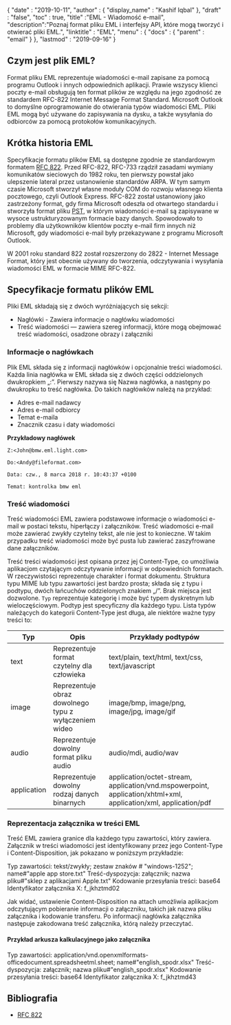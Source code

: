 {
  "date" : "2019-10-11",
  "author" : {
    "display_name" : "Kashif Iqbal"
},
  "draft" : "false",
  "toc" : true,
  "title" :"EML - Wiadomość e-mail",
  "description":"Poznaj format pliku EML i interfejsy API, które mogą tworzyć i otwierać pliki EML.",
  "linktitle" : "EML",
  "menu" : {
    "docs" : {
      "parent" : "email"
}
},
  "lastmod" : "2019-09-16"
}

## Czym jest plik EML?

Format pliku EML reprezentuje wiadomości e-mail zapisane za pomocą programu Outlook i innych odpowiednich aplikacji. Prawie wszyscy klienci poczty e-mail obsługują ten format plików ze względu na jego zgodność ze standardem RFC-822 Internet Message Format Standard. Microsoft Outlook to domyślne oprogramowanie do otwierania typów wiadomości EML. Pliki EML mogą być używane do zapisywania na dysku, a także wysyłania do odbiorców za pomocą protokołów komunikacyjnych.

## Krótka historia EML

Specyfikacje formatu plików EML są dostępne zgodnie ze standardowym formatem [RFC 822](https://www.ietf.org/rfc/rfc0822.txt). Przed RFC-822, RFC-733 rządził zasadami wymiany komunikatów sieciowych do 1982 roku, ten pierwszy powstał jako ulepszenie lateral przez ustanowienie standardów ARPA. W tym samym czasie Microsoft stworzył własne moduły COM do rozwoju własnego klienta pocztowego, czyli Outlook Express. RFC-822 został ustanowiony jako zastrzeżony format, gdy firma Microsoft odeszła od otwartego standardu i stworzyła format pliku [PST](/pl/email/pst/), w którym wiadomości e-mail są zapisywane w wysoce ustrukturyzowanym formacie bazy danych. Spowodowało to problemy dla użytkowników klientów poczty e-mail firm innych niż Microsoft, gdy wiadomości e-mail były przekazywane z programu Microsoft Outlook.

W 2001 roku standard 822 został rozszerzony do 2822 - Internet Message Format, który jest obecnie używany do tworzenia, odczytywania i wysyłania wiadomości EML w formacie MIME RFC-822.

## Specyfikacje formatu plików EML

Pliki EML składają się z dwóch wyróżniających się sekcji:

* Nagłówki - Zawiera informacje o nagłówku wiadomości
* Treść wiadomości — zawiera szereg informacji, które mogą obejmować treść wiadomości, osadzone obrazy i załączniki

### Informacje o nagłówkach ###

Plik EML składa się z informacji nagłówków i opcjonalnie treści wiadomości. Każda linia nagłówka w EML składa się z dwóch części oddzielonych dwukropkiem „:”. Pierwszy nazywa się Nazwa nagłówka, a następny po dwukropku to treść nagłówka. Do takich nagłówków należą na przykład:

* Adres e-mail nadawcy
* Adres e-mail odbiorcy
* Temat e-maila
* Znacznik czasu i daty wiadomości

**Przykładowy nagłówek**

```
Z:<John@bmw.eml.light.com>

Do:<Andy@fileformat.com>

Data: czw., 8 marca 2018 r. 10:43:37 +0100

Temat: kontrolka bmw eml
```

### Treść wiadomości ###

Treść wiadomości EML zawiera podstawowe informacje o wiadomości e-mail w postaci tekstu, hiperłączy i załączników. Treść wiadomości e-mail może zawierać zwykły czytelny tekst, ale nie jest to konieczne. W takim przypadku treść wiadomości może być pusta lub zawierać zaszyfrowane dane załączników.

Treść treści wiadomości jest opisana przez jej Content-Type, co umożliwia aplikacjom czytającym odczytywanie informacji w odpowiednich formatach. W rzeczywistości reprezentuje charakter i format dokumentu. Struktura typu MIME lub typu zawartości jest bardzo prosta; składa się z typu i podtypu, dwóch łańcuchów oddzielonych znakiem „/”. Brak miejsca jest dozwolone. `Typ` reprezentuje kategorię i może być typem dyskretnym lub wieloczęściowym. Podtyp jest specyficzny dla każdego typu. Lista typów należących do kategorii Content-Type jest długa, ale niektóre ważne typy treści to:


|**Typ**|**Opis**|**Przykłady podtypów**
---|---|---|
|text|Reprezentuje format czytelny dla człowieka|text/plain, text/html, text/css, text/javascript
|image|Reprezentuje obraz dowolnego typu z wyłączeniem wideo|image/bmp, image/png, image/jpg, image/gif
|audio|Reprezentuje dowolny format pliku audio|audio/mdi, audio/wav
|application|Reprezentuje dowolny rodzaj danych binarnych|application/octet-stream, application/vnd.mspowerpoint, application/xhtml+xml, application/xml, application/pdf

### Reprezentacja załącznika w treści EML ###

Treść EML zawiera granice dla każdego typu zawartości, który zawiera. Załącznik w treści wiadomości jest identyfikowany przez jego Content-Type i Content-Disposition, jak pokazano w poniższym przykładzie:

Typ zawartości: tekst/zwykły; zestaw znaków # "windows-1252"; name#"apple app store.txt"
Treść-dyspozycja: załącznik; nazwa pliku#"sklep z aplikacjami Apple.txt"
Kodowanie przesyłania treści: base64
Identyfikator załącznika X: f_jkhztmd02

Jak widać, ustawienie Content-Disposition na attach umożliwia aplikacjom odczytującym pobieranie informacji o załączniku, takich jak nazwa pliku załącznika i kodowanie transferu. Po informacji nagłówka załącznika następuje zakodowana treść załącznika, którą należy przeczytać.

#### Przykład arkusza kalkulacyjnego jako załącznika ####

Typ zawartości: application/vnd.openxmlformats-officedocument.spreadsheetml.sheet; name#"english_spodr.xlsx"
Treść-dyspozycja: załącznik; nazwa pliku#"english_spodr.xlsx"
Kodowanie przesyłania treści: base64
Identyfikator załącznika X: f_jkhztmd43

## Bibliografia

* [RFC 822](https://www.ietf.org/rfc/rfc0822.txt)

